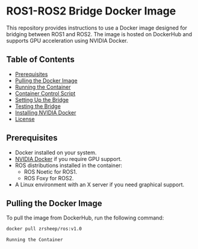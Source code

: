 # ROS1-ROS2 Bridge Docker Image

This repository provides instructions to use a Docker image designed for bridging between ROS1 and ROS2. The image is hosted on DockerHub and supports GPU acceleration using NVIDIA Docker.

## Table of Contents

- [Prerequisites](#prerequisites)
- [Pulling the Docker Image](#pulling-the-docker-image)
- [Running the Container](#running-the-container)
- [Container Control Script](#container-control-script)
- [Setting Up the Bridge](#setting-up-the-bridge)
- [Testing the Bridge](#testing-the-bridge)
- [Installing NVIDIA Docker](#installing-nvidia-docker)
- [License](#license)

## Prerequisites

- Docker installed on your system.
- [NVIDIA Docker](#installing-nvidia-docker) if you require GPU support.
- ROS distributions installed in the container:
  - ROS Noetic for ROS1.
  - ROS Foxy for ROS2.
- A Linux environment with an X server if you need graphical support.

## Pulling the Docker Image

To pull the image from DockerHub, run the following command:

```bash
docker pull zrsheep/ros:v1.0

Running the Container
